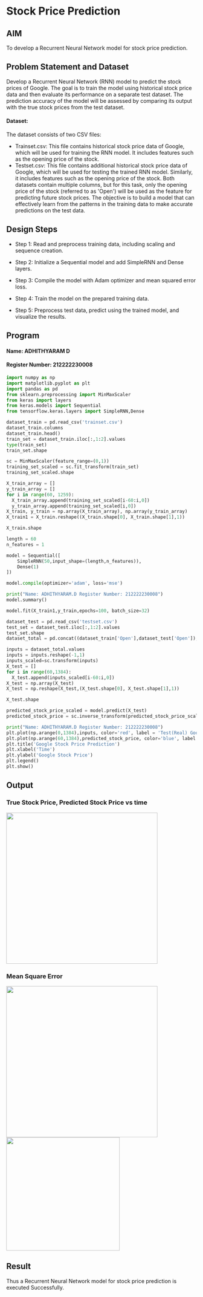 # Stock Price Prediction
## AIM
To develop a Recurrent Neural Network model for stock price prediction.
## Problem Statement and Dataset
Develop a Recurrent Neural Network (RNN) model to predict the stock prices of Google. The goal is to train the model using historical stock price data and then evaluate its performance on a separate test dataset. The prediction accuracy of the model will be assessed by comparing its output with the true stock prices from the test dataset.
  #### Dataset: 
  The dataset consists of two CSV files:
  - Trainset.csv: This file contains historical stock price data of Google, which will be used for training the RNN model. It includes features such as the opening price of the stock.
  - Testset.csv: This file contains additional historical stock price data of Google, which will be used for testing the trained RNN model. Similarly, it includes features such as the opening price of the stock.
Both datasets contain multiple columns, but for this task, only the opening price of the stock (referred to as 'Open') will be used as the feature for predicting future stock prices.
The objective is to build a model that can effectively learn from the patterns in the training data to make accurate predictions on the test data.
## Design Steps
- Step 1:
Read and preprocess training data, including scaling and sequence creation.
- Step 2:
Initialize a Sequential model and add SimpleRNN and Dense layers.

- Step 3:
Compile the model with Adam optimizer and mean squared error loss.

- Step 4:
Train the model on the prepared training data.

- Step 5:
Preprocess test data, predict using the trained model, and visualize the results.
## Program
#### Name: ADHITHYARAM D
#### Register Number: 212222230008
```python
import numpy as np
import matplotlib.pyplot as plt
import pandas as pd
from sklearn.preprocessing import MinMaxScaler
from keras import layers
from keras.models import Sequential
from tensorflow.keras.layers import SimpleRNN,Dense

dataset_train = pd.read_csv('trainset.csv')
dataset_train.columns
dataset_train.head()
train_set = dataset_train.iloc[:,1:2].values
type(train_set)
train_set.shape

sc = MinMaxScaler(feature_range=(0,1))
training_set_scaled = sc.fit_transform(train_set)
training_set_scaled.shape

X_train_array = []
y_train_array = []
for i in range(60, 1259):
  X_train_array.append(training_set_scaled[i-60:i,0])
  y_train_array.append(training_set_scaled[i,0])
X_train, y_train = np.array(X_train_array), np.array(y_train_array)
X_train1 = X_train.reshape((X_train.shape[0], X_train.shape[1],1))

X_train.shape

length = 60
n_features = 1

model = Sequential([
    SimpleRNN(50,input_shape=(length,n_features)),
    Dense(1)
])

model.compile(optimizer='adam', loss='mse')

print("Name: ADHITHYARAM.D Register Number: 212222230008")
model.summary()

model.fit(X_train1,y_train,epochs=100, batch_size=32)

dataset_test = pd.read_csv('testset.csv')
test_set = dataset_test.iloc[:,1:2].values
test_set.shape
dataset_total = pd.concat((dataset_train['Open'],dataset_test['Open']),axis=0)

inputs = dataset_total.values
inputs = inputs.reshape(-1,1)
inputs_scaled=sc.transform(inputs)
X_test = []
for i in range(60,1384):
  X_test.append(inputs_scaled[i-60:i,0])
X_test = np.array(X_test)
X_test = np.reshape(X_test,(X_test.shape[0], X_test.shape[1],1))

X_test.shape

predicted_stock_price_scaled = model.predict(X_test)
predicted_stock_price = sc.inverse_transform(predicted_stock_price_scaled)

print("Name: ADHITHYARAM.D Register Number: 212222230008")
plt.plot(np.arange(0,1384),inputs, color='red', label = 'Test(Real) Google stock price')
plt.plot(np.arange(60,1384),predicted_stock_price, color='blue', label = 'Predicted Google stock price')
plt.title('Google Stock Price Prediction')
plt.xlabel('Time')
plt.ylabel('Google Stock Price')
plt.legend()
plt.show()
```
## Output

### True Stock Price, Predicted Stock Price vs time
<img src = "https://github.com/Adhithyaram29D/rnn-stock-price-prediction/assets/119393540/1ce0ba8e-ff7c-4b45-8897-fb9a15d16f33" width ="400">

### Mean Square Error
<img src = "https://github.com/Adhithyaram29D/rnn-stock-price-prediction/assets/119393540/b55df6de-b44d-4c53-a643-68b6fdb0d57d" width ="400">
<img src = "https://github.com/Adhithyaram29D/rnn-stock-price-prediction/assets/119393540/5b557c9e-f020-4dc4-8217-c7cff01ac119" height ="300">

## Result
Thus a Recurrent Neural Network model for stock price prediction is executed Successfully.

